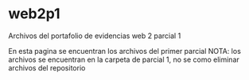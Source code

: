 # web2p1
Archivos del portafolio de evidencias web 2 parcial 1


En esta pagina se encuentran los archivos del primer parcial
NOTA: los archivos se encuentran en la carpeta de parcial 1, no se como eliminar archivos del repositorio
